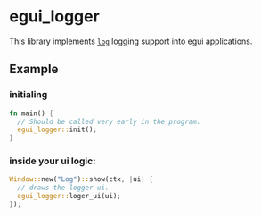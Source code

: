 # egui_logger
This library implements [`log`](https://crates.io/crates/log) logging support into egui applications.

## Example

### initialing
```rust 
fn main() {
  // Should be called very early in the program.
  egui_logger::init(); 
}
```

### inside your ui logic:

```rust 
Window::new("Log")::show(ctx, |ui| {
  // draws the logger ui.
  egui_logger::loger_ui(ui);
});
```

